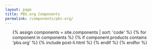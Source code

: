 ```yaml
---
layout: page
title: PBS.org Components
permalink: /components/pbs-org/
---
```



<ul class="post-list">
  {% assign components = site.components | sort: 'code' %}
  {% for component in components %}
  {% if component.products contains 'pbs.org' %}
    {% include post-li.html %}
  {% endif %}
  {% endfor %}
</ul>

